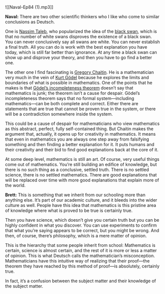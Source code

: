 
![[Naval-Ep84 (1).mp3]]


**Naval:** There are two other scientific thinkers who I like who come to similar conclusions as Deutsch. 

One is [Nassim Taleb](https://en.wikipedia.org/wiki/Nassim_Nicholas_Taleb), who popularized the idea of the [black swan](https://en.wikipedia.org/wiki/Black_swan_theory), which is that no number of white swans disproves the existence of a black swan. You can never conclusively say all swans are white. You can never establish a final truth. All you can do is work with the best explanation you have today, which is still far better than ignorance. At any time a black swan can show up and disprove your theory, and then you have to go find a better one.

The other one I find fascinating is [Gregory Chaitin](https://en.wikipedia.org/wiki/Gregory_Chaitin). He is a mathematician very much in the vein of [Kurt Gödel](https://en.wikipedia.org/wiki/Kurt_G%C3%B6del) because he explores the limits and boundaries of what is possible in mathematics. One of the points that he makes is that [Gödel’s incompleteness theorem](https://en.wikipedia.org/wiki/G%C3%B6del%27s_incompleteness_theorems) doesn’t say that mathematics is junk; the theorem isn’t a cause for despair. Gödel’s incompleteness theorem says that no formal system—including mathematics—can be both complete and correct. Either there are statements that are true that cannot be proven true in the system, or there will be a contradiction somewhere inside the system.

This could be a cause of despair for mathematicians who view mathematics as this abstract, perfect, fully self-contained thing. But Chaitin makes the argument that, actually, it opens up for creativity in mathematics. It means that even in mathematics you are always one step away from falsifying something and then finding a better explanation for it. It puts humans and their creativity and their bid to find good explanations back at the core of it.

At some deep level, mathematics is still an art. Of course, very useful things come out of mathematics. You’re still building an edifice of knowledge, but there is no such thing as a conclusive, settled truth. There is no settled science, there is no settled mathematics. There are good explanations that will be replaced over time with more good explanations that explain more of the world.

**Brett:** This is something that we inherit from our schooling more than anything else. It’s part of our academic culture, and it bleeds into the wider culture as well. People have this idea that mathematics is this pristine area of knowledge where what is proved to be true is certainly true.

Then you have science, which doesn’t give you certain truth but you can be highly confident in what you discover. You can use experiments to confirm that what you’re saying appears to be correct, but you might be wrong. And then, of course, there’s philosophy, which is a mere matter of opinion. 

This is the hierarchy that some people inherit from school: Mathematics is certain, science is almost certain, and the rest of it is more or less a matter of opinion. This is what Deutsch calls the mathematician’s misconception. Mathematicians have this intuitive way of realizing that their proof—the theorem they have reached by this method of proof—is absolutely, certainly true.

In fact, it’s a confusion between the subject matter and their knowledge of the subject matter.